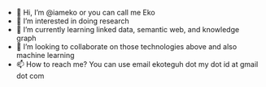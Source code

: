 - 👋 Hi, I’m @iameko or you can call me Eko
- 👀 I’m interested in doing research
- 🌱 I’m currently learning linked data, semantic web, and knowledge graph
- 💞️ I’m looking to collaborate on those technologies above and also machine learning
- 📫 How to reach me? You can use email ekoteguh dot my dot id at gmail dot com
